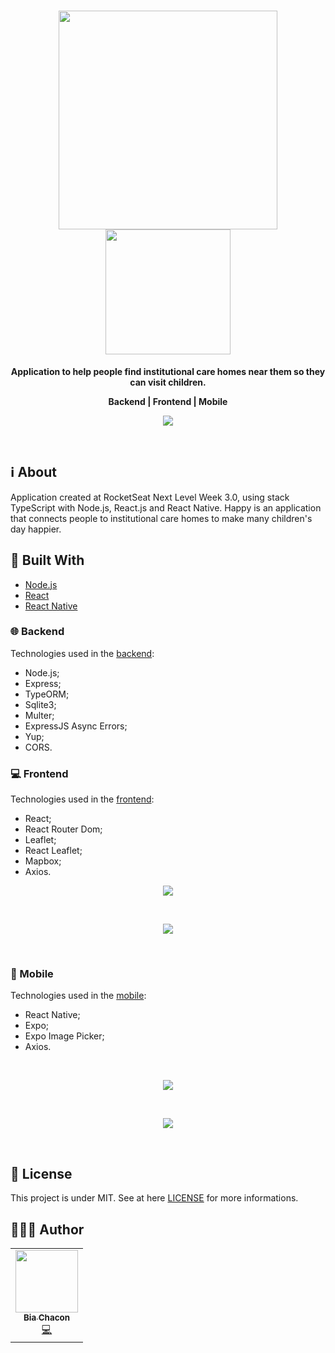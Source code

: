 <h1 align="center">
  <img 
    src="https://user-images.githubusercontent.com/42190754/95762044-8bc31880-0c83-11eb-9fa1-29d644b4799f.png" 
    float="center"
    width="350px"
    heigh="350px"
  />
  <img 
    src="https://user-images.githubusercontent.com/42190754/95761520-ce382580-0c82-11eb-9a54-d066ed46b6db.png" 
    float="center"
     width="200px"
    heigh="200px"
  />
</h1>
 <p align="center">
  <strong align="center">Application to help people find institutional care homes near them so they can visit children.</strong>
</p>
<p align="center">
  <strong align="center">Backend  |  Frontend  |  Mobile</strong>
</p>
<p align="center">
  <img src="https://user-images.githubusercontent.com/42190754/96324953-c8cc3980-0ffa-11eb-8a8e-609f71d711c8.png" float="center"/>
</p>
<br>

## ℹ️ About
Application created at RocketSeat Next Level Week 3.0, using stack TypeScript with Node.js, React.js and React Native. Happy is an application that connects people to institutional care homes to make many children's day happier.

## 🧰 Built With
- [Node.js](https://nodejs.org/en/)
- [React](https://reactjs.org/)
- [React Native](https://reactnative.dev/)

### 🌐 Backend
Technologies used in the [backend](https://github.com/BiaChacon/happy/tree/master/backend):
- Node.js;
- Express;
- TypeORM;
- Sqlite3;
- Multer;
- ExpressJS Async Errors;
- Yup;
- CORS.

### 💻 Frontend
Technologies used in the [frontend](https://github.com/BiaChacon/happy/tree/master/frontend):
- React;
- React Router Dom;
- Leaflet;
- React Leaflet;
- Mapbox;
- Axios.

<p align="center">
<img src="https://user-images.githubusercontent.com/42190754/96145747-e9ea3880-0edb-11eb-951e-5efc823ce11e.gif" float="center"/>
</p>
<br/>
<p align="center">
<img src="https://user-images.githubusercontent.com/42190754/96145594-c32c0200-0edb-11eb-8e81-cca63f9dde6a.gif" float="center"/>
</p>
<br/>

### 📱 Mobile
Technologies used in the [mobile](https://github.com/BiaChacon/happy/tree/master/mobile):
- React Native;
- Expo;
- Expo Image Picker;
- Axios.

<br/>
<p align="center">
<img src="https://user-images.githubusercontent.com/42190754/96326270-9411af80-1005-11eb-86c5-a46db154245d.gif" float="center"/>
</p>
<br/>
<p align="center">
<img src="https://user-images.githubusercontent.com/42190754/96326163-b951ee00-1004-11eb-8d44-b0c7915f9835.gif" float="center"/>
</p>
<br/>

## 📝 License
This project is under MIT. See at here [LICENSE](https://github.com/BiaChacon/happy/blob/master/LICENSE) for more informations.

## 👩🏽‍💻 Author 
<table>
  <tr>
    <td align="center"><a href="https://github.com/biachacon"><img src="https://avatars1.githubusercontent.com/u/42190754?s=460&u=a5cbe42a4868b2bac9615226044b9cec15cee418&v=4" width="100px;" alt=""/><br /><sub><b>Bia Chacon</b></sub></a><br /><a href="https://github.com/BiaChacon/happy" title="Code">💻</a></td>
  <tr>
</table>
